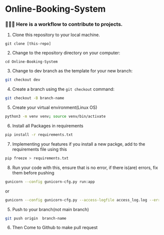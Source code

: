# Online-Booking-System

### 🧑🏽‍💻 Here is a workflow to contribute to projects.

1. Clone this repository to your local machine.

```
git clone [this-repo]
```

2. Change to the repository directory on your computer:

```
cd Online-Booking-System
```

3. Change to dev branch as the template for your new branch:

```bash
git checkout dev
```

4. Create a branch using the `git checkout` command:

```bash
git checkout -B branch-name
```

5. Create your virtual environment(Linux OS)

```bash
python3 -m venv venv; source venv/bin/activate
```

6. Install all Packages in requirements

```bash
pip install -r requirements.txt
```

7. Implementing your features
   if you install a new packge, add to the requirements file using this

```bash
pip freeze > requirements.txt
```

8. Run your code with this, ensure that is no error, if there is(are) errors, fix them before pushing

```bash
gunicorn --config gunicorn-cfg.py run:app
```

or

```bash
gunicorn --config gunicorn-cfg.py --access-logfile access_log.log --error-logfile error_log.log run:app
```

5. Push to your branch(not main branch)

```bash
git push origin  branch-name
```

6. Then Come to Github to make pull request
